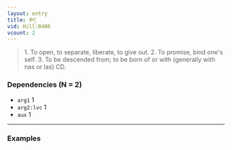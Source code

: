 ```yaml
---
layout: entry
title: ཆད་
vid: Hill:0486
vcount: 2
---
```


> 1\.
 To open, to separate, liberate, to give out\.
 2\.
 To promise, bind one's self\.
 3\.
 To be descended from; to be born of or with (generally with nas or las) CD\.

### Dependencies (N = 2)
* `arg1` 1
* `arg2:lvc` 1
* `aux` 1

---

### Examples



